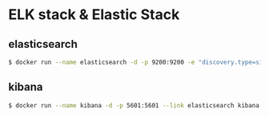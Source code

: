 # ELK stack & Elastic Stack

## elasticsearch
``` sh
$ docker run --name elasticsearch -d -p 9200:9200 -e "discovery.type=single-node" elasticsearch:7.10.1
```

## kibana
``` sh
$ docker run --name kibana -d -p 5601:5601 --link elasticsearch kibana:7.10.1
```
